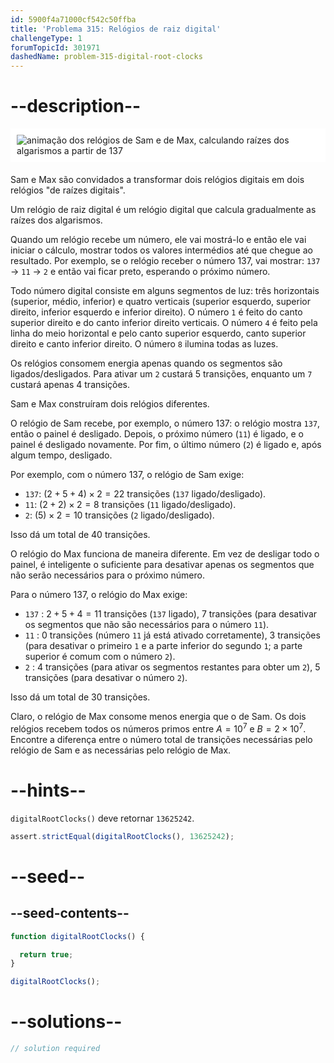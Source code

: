 ```yaml
---
id: 5900f4a71000cf542c50ffba
title: 'Problema 315: Relógios de raiz digital'
challengeType: 1
forumTopicId: 301971
dashedName: problem-315-digital-root-clocks
---
```


# --description--

<img alt="animação dos relógios de Sam e de Max, calculando raízes dos algarismos a partir de 137" src="https://cdn.freecodecamp.org/curriculum/project-euler/digital-root-clocks.gif" style="background-color: white; padding: 10px; display: block; margin-right: auto; margin-left: auto; margin-bottom: 1.2rem;" />

Sam e Max são convidados a transformar dois relógios digitais em dois relógios "de raízes digitais".

Um relógio de raiz digital é um relógio digital que calcula gradualmente as raízes dos algarismos.

Quando um relógio recebe um número, ele vai mostrá-lo e então ele vai iniciar o cálculo, mostrar todos os valores intermédios até que chegue ao resultado. Por exemplo, se o relógio receber o número 137, vai mostrar: `137` → `11` → `2` e então vai ficar preto, esperando o próximo número.

Todo número digital consiste em alguns segmentos de luz: três horizontais (superior, médio, inferior) e quatro verticais (superior esquerdo, superior direito, inferior esquerdo e inferior direito). O número `1` é feito do canto superior direito e do canto inferior direito verticais. O número `4` é feito pela linha do meio horizontal e pelo canto superior esquerdo, canto superior direito e canto inferior direito. O número `8` ilumina todas as luzes.

Os relógios consomem energia apenas quando os segmentos são ligados/desligados. Para ativar um `2` custará 5 transições, enquanto um `7` custará apenas 4 transições.

Sam e Max construíram dois relógios diferentes.

O relógio de Sam recebe, por exemplo, o número 137: o relógio mostra `137`, então o painel é desligado. Depois, o próximo número (`11`) é ligado, e o painel é desligado novamente. Por fim, o último número (`2`) é ligado e, após algum tempo, desligado.

Por exemplo, com o número 137, o relógio de Sam exige:

- `137`: $(2 + 5 + 4) × 2 = 22$ transições (`137` ligado/desligado).
- `11`: $(2 + 2) × 2 = 8$ transições (`11` ligado/desligado).
- `2`: $(5) × 2 = 10$ transições (`2` ligado/desligado).

Isso dá um total de 40 transições.

O relógio do Max funciona de maneira diferente. Em vez de desligar todo o painel, é inteligente o suficiente para desativar apenas os segmentos que não serão necessários para o próximo número.

Para o número 137, o relógio do Max exige:

- `137` : $2 + 5 + 4 = 11$ transições (`137` ligado), $7$ transições (para desativar os segmentos que não são necessários para o número `11`).
- `11` : $0$ transições (número `11` já está ativado corretamente), $3$ transições (para desativar o primeiro `1` e a parte inferior do segundo `1`; a parte superior é comum com o número `2`).
- `2` : $4$ transições (para ativar os segmentos restantes para obter um `2`), $5$ transições (para desativar o número `2`).

Isso dá um total de 30 transições.

Claro, o relógio de Max consome menos energia que o de Sam. Os dois relógios recebem todos os números primos entre $A = {10}^7$ e $B = 2 × {10}^7$. Encontre a diferença entre o número total de transições necessárias pelo relógio de Sam e as necessárias pelo relógio de Max.

# --hints--

`digitalRootClocks()` deve retornar `13625242`.

```js
assert.strictEqual(digitalRootClocks(), 13625242);
```

# --seed--

## --seed-contents--

```js
function digitalRootClocks() {

  return true;
}

digitalRootClocks();
```

# --solutions--

```js
// solution required
```
